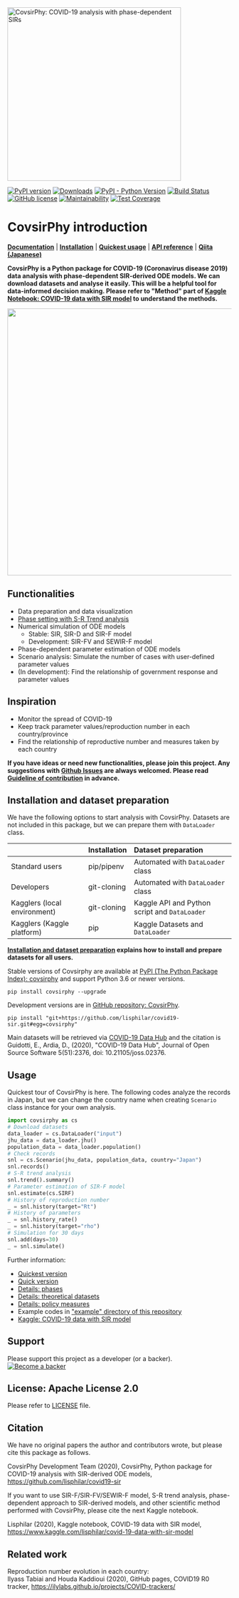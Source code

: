 
<img src="./docs/logo/covsirphy_headline.png" width="390" alt="CovsirPhy: COVID-19 analysis with phase-dependent SIRs">

[![PyPI version](https://badge.fury.io/py/covsirphy.svg)](https://badge.fury.io/py/covsirphy)
[![Downloads](https://pepy.tech/badge/covsirphy)](https://pepy.tech/project/covsirphy)
[![PyPI - Python Version](https://img.shields.io/pypi/pyversions/covsirphy)](https://badge.fury.io/py/covsirphy)
[![Build Status](https://semaphoreci.com/api/v1/lisphilar/covid19-sir/branches/master/shields_badge.svg)](https://semaphoreci.com/lisphilar/covid19-sir)  
[![GitHub license](https://img.shields.io/github/license/lisphilar/covid19-sir)](https://github.com/lisphilar/covid19-sir/blob/master/LICENSE)
[![Maintainability](https://api.codeclimate.com/v1/badges/eb97eaf9804f436062b9/maintainability)](https://codeclimate.com/github/lisphilar/covid19-sir/maintainability)
[![Test Coverage](https://api.codeclimate.com/v1/badges/eb97eaf9804f436062b9/test_coverage)](https://codeclimate.com/github/lisphilar/covid19-sir/test_coverage)


# CovsirPhy introduction

[<strong>Documentation</strong>](https://lisphilar.github.io/covid19-sir/index.html)
| [<strong>Installation</strong>](https://lisphilar.github.io/covid19-sir/INSTALLATION.html)
| [<strong>Quickest usage</strong>](https://lisphilar.github.io/covid19-sir/usage_quickest.html)
| [<strong>API reference</strong>](https://lisphilar.github.io/covid19-sir/covsirphy.html)
| [<strong>Qiita (Japanese)</strong>](https://qiita.com/tags/covsirphy)

<strong>CovsirPhy is a Python package for COVID-19 (Coronavirus disease 2019) data analysis with phase-dependent SIR-derived ODE models. We can download datasets and analyse it easily. This will be a helpful tool for data-informed decision making. Please refer to "Method" part of [Kaggle Notebook: COVID-19 data with SIR model](https://www.kaggle.com/lisphilar/covid-19-data-with-sir-model) to understand the methods.</strong>

<img src="./docs/gif/covsirphy_demo.gif" width="600">

## Functionalities
- Data preparation and data visualization
- [Phase setting with S-R Trend analysis](https://lisphilar.github.io/covid19-sir/usage_phases.html)
- Numerical simulation of ODE models
    - Stable: SIR, SIR-D and SIR-F model
    - Development: SIR-FV and SEWIR-F model
- Phase-dependent parameter estimation of ODE models
- Scenario analysis: Simulate the number of cases with user-defined parameter values
- (In development): Find the relationship of government response and parameter values

## Inspiration
- Monitor the spread of COVID-19
- Keep track parameter values/reproduction number in each country/province
- Find the relationship of reproductive number and measures taken by each country

<strong>If you have ideas or need new functionalities, please join this project.
Any suggestions with [Github Issues](https://github.com/lisphilar/covid19-sir/issues/new/choose) are always welcomed. Please read [Guideline of contribution](https://lisphilar.github.io/covid19-sir/CONTRIBUTING.html) in advance.</strong>

## Installation and dataset preparation
We have the following options to start analysis with CovsirPhy. Datasets are not included in this package, but we can prepare them with `DataLoader` class.

||Installation|Dataset preparation|
|:---|:---|:---|
|Standard users|pip/pipenv|Automated with `DataLoader` class|
|Developers|git-cloning|Automated with `DataLoader` class|
|Kagglers (local environment)|git-cloning|Kaggle API and Python script and `DataLoader`|
|Kagglers (Kaggle platform)|pip|Kaggle Datasets and `DataLoader`|

<strong>[Installation and dataset preparation](https://lisphilar.github.io/covid19-sir/INSTALLATION.html) explains how to install and prepare datasets for all users.</strong>

Stable versions of Covsirphy are available at [PyPI (The Python Package Index): covsirphy](https://pypi.org/project/covsirphy/) and support Python 3.6 or newer versions.
```
pip install covsirphy --upgrade
```

Development versions are in [GitHub repository: CovsirPhy](https://github.com/lisphilar/covid19-sir).
```
pip install "git+https://github.com/lisphilar/covid19-sir.git#egg=covsirphy"
```

Main datasets will be retrieved via [COVID-19 Data Hub](https://covid19datahub.io/) and the citation is  
Guidotti, E., Ardia, D., (2020), "COVID-19 Data Hub", Journal of Open Source Software 5(51):2376, doi: 10.21105/joss.02376.


## Usage
Quickest tour of CovsirPhy is here. The following codes analyze the records in Japan, but we can change the country name when creating `Scenario` class instance for your own analysis.

```Python
import covsirphy as cs
# Download datasets
data_loader = cs.DataLoader("input")
jhu_data = data_loader.jhu()
population_data = data_loader.population()
# Check records
snl = cs.Scenario(jhu_data, population_data, country="Japan")
snl.records()
# S-R trend analysis
snl.trend().summary()
# Parameter estimation of SIR-F model
snl.estimate(cs.SIRF)
# History of reproduction number
_ = snl.history(target="Rt")
# History of parameters
_ = snl.history_rate()
_ = snl.history(target="rho")
# Simulation for 30 days
snl.add(days=30)
_ = snl.simulate()
```

Further information:

- [Quickest version](https://lisphilar.github.io/covid19-sir/usage_quickest.html)
- [Quick version](https://lisphilar.github.io/covid19-sir/usage_quick.html)
- [Details: phases](https://lisphilar.github.io/covid19-sir/usage_phases.html)
- [Details: theoretical datasets](https://lisphilar.github.io/covid19-sir/usage_theoretical.html)
- [Details: policy measures](https://lisphilar.github.io/covid19-sir/usage_policy.html)
- Example codes in ["example" directory of this repository](https://github.com/lisphilar/covid19-sir/tree/master/example)
- [Kaggle: COVID-19 data with SIR model](https://www.kaggle.com/lisphilar/covid-19-data-with-sir-model)


## Support
Please support this project as a developer (or a backer).
[![Become a backer](https://opencollective.com/covsirphy/tiers/backer.svg?avatarHeight=36&width=600)](https://opencollective.com/covsirphy)


## License: Apache License 2.0
Please refer to [LICENSE](https://github.com/lisphilar/covid19-sir/blob/master/LICENSE) file.

## Citation
We have no original papers the author and contributors wrote, but please cite this package as follows.

CovsirPhy Development Team (2020), CovsirPhy, Python package for COVID-19 analysis with SIR-derived ODE models, https://github.com/lisphilar/covid19-sir

If you want to use SIR-F/SIR-FV/SEWIR-F model, S-R trend analysis, phase-dependent approach to SIR-derived models, and other scientific method performed with CovsirPhy, please cite the next Kaggle notebook.

Lisphilar (2020), Kaggle notebook, COVID-19 data with SIR model, https://www.kaggle.com/lisphilar/covid-19-data-with-sir-model

## Related work

Reproduction number evolution in each country:  
Ilyass Tabiai and Houda Kaddioui (2020), GitHub pages, COVID19 R0 tracker, https://ilylabs.github.io/projects/COVID-trackers/
